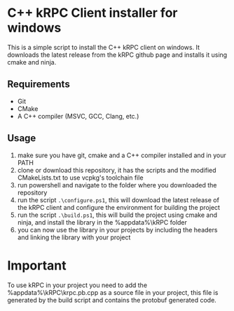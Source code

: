 # C++ kRPC Client installer for windows

This is a simple script to install the C++ kRPC client on windows. It downloads the latest release from the kRPC github page and installs it using cmake and ninja.

## Requirements

- Git
- CMake
- A C++ compiler (MSVC, GCC, Clang, etc.)

## Usage

1. make sure you have git, cmake and a C++ compiler installed and in your PATH
2. clone or download this repository, it has the scripts and the modified CMakeLists.txt to use vcpkg's toolchain file
3. run powershell and navigate to the folder where you downloaded the repository
4. run the script `.\configure.ps1`, this will download the latest release of the kRPC client and configure the environment for building the project
5. run the script `.\build.ps1`, this will build the project using cmake and ninja, and install the library in the %appdata%\kRPC folder
6. you can now use the library in your projects by including the headers and linking the library with your project

# Important

To use kRPC in your project you need to add the %appdata%\kRPC\krpc.pb.cpp as a source file in your project, this file is generated by the build script and contains the protobuf generated code.
